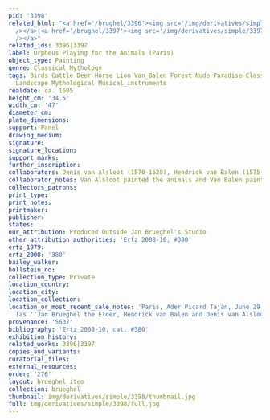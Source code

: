 ```yaml
---
pid: '3398'
related_html: "<a href='/brughel/3396'><img src='/img/derivatives/simple/3396/thumbnail.jpg'
  /></a>|<a href='/brughel/3397'><img src='/img/derivatives/simple/3397/thumbnail.jpg'
  /></a>"
related_ids: 3396|3397
label: Orpheus Playing for the Animals (Paris)
object_type: Painting
genre: Classical Mythology
tags: Birds Cattle Deer Horse Lion Van_Balen Forest Nude Paradise Classical History
  Landscape Mythological Musical_instruments
realdate: ca. 1605
height_cm: '34.5'
width_cm: '47'
diameter_cm: 
plate_dimensions: 
support: Panel
drawing_medium: 
signature: 
signature_location: 
support_marks: 
further_inscription: 
collaborators: Denis van Alsloot (1570-1628), Hendrick van Balen (1575-1632)
collaborator_notes: Van Alsloot painted the animals and Van Balen painted Orpheus
collectors_patrons: 
print_type: 
print_notes: 
printmaker: 
publisher: 
states: 
our_attribution: Produced Outside Jan Brueghel's Studio
other_attribution_authorities: 'Ertz 2008-10, #380'
ertz_1979: 
ertz_2008: '380'
bailey_walker: 
hollstein_no: 
collection_type: Private
location_country: 
location_city: 
location_collection: 
location_or_most_recent_sale_notes: 'Paris, Ader Picard Tajan, June 29, 1989, #47
  (as ''Jan Brueghel the Elder, Hendrick van Balen and Denis van Alsloot'')'
provenance: '5637'
bibliography: 'Ertz 2008-10, cat. #380'
exhibition_history: 
related_works: 3396|3397
copies_and_variants: 
curatorial_files: 
external_resources: 
order: '276'
layout: brueghel_item
collection: brueghel
thumbnail: img/derivatives/simple/3398/thumbnail.jpg
full: img/derivatives/simple/3398/full.jpg
---
```

